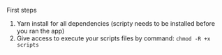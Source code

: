 
First steps
1) Yarn install for all dependencies (scripty needs to be installed before you ran the app)
2) Give access to execute your scripts files by command: `chmod -R +x scripts`


